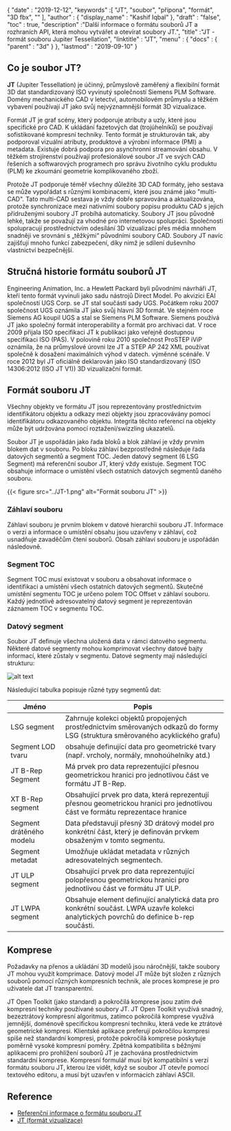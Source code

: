{
  "date" : "2019-12-12",
  "keywords" :[ "JT", "soubor", "přípona", "formát", "3D fbx", "" ],
  "author" : {
    "display_name" : "Kashif Iqbal"
},
  "draft" : "false",
  "toc" : true,
  "description" :"Další informace o formátu souborů JT a rozhraních API, která mohou vytvářet a otevírat soubory JT.",
  "title" :"JT - formát souboru Jupiter Tessellation",
  "linktitle" : "JT",
  "menu" : {
    "docs" : {
      "parent" : "3d"
}
},
  "lastmod" : "2019-09-10"
}

## Co je soubor JT?

**JT** (Jupiter Tessellation) je účinný, průmyslově zaměřený a flexibilní formát 3D dat standardizovaný ISO vyvinutý společností Siemens PLM Software. Domény mechanického CAD v letectví, automobilovém průmyslu a těžkém vybavení používají JT jako svůj nejvýznamnější formát 3D vizualizace.

Formát JT je graf scény, který podporuje atributy a uzly, které jsou specifické pro CAD. K ukládání fazetových dat (trojúhelníků) se používají sofistikované kompresní techniky. Tento formát je strukturován tak, aby podporoval vizuální atributy, produktové a výrobní informace (PMI) a metadata. Existuje dobrá podpora pro asynchronní streamování obsahu. V těžkém strojírenství používají profesionálové soubor JT ve svých CAD řešeních a softwarových programech pro správu životního cyklu produktu (PLM) ke zkoumání geometrie komplikovaného zboží.

Protože JT podporuje téměř všechny důležité 3D CAD formáty, jeho sestava se může vypořádat s různými kombinacemi, které jsou známé jako "multi-CAD". Tato multi-CAD sestava je vždy dobře spravována a aktualizována, protože synchronizace mezi nativními soubory popisu produktu CAD s jejich přidruženými soubory JT probíhá automaticky. Soubory JT jsou původně lehké, takže se považují za vhodné pro internetovou spolupráci. Společnosti spolupracují prostřednictvím odesílání 3D vizualizací přes média mnohem snadněji ve srovnání s „těžkými“ původními soubory CAD. Soubory JT navíc zajišťují mnoho funkcí zabezpečení, díky nimž je sdílení duševního vlastnictví bezpečnější.

## Stručná historie formátu souborů JT

Engineering Animation, Inc. a Hewlett Packard byli původními návrháři JT, kteří tento formát vyvinuli jako sadu nástrojů Direct Model. Po akvizici EAI společností UGS Corp. se JT stal součástí sady UGS. Počátkem roku 2007 společnost UGS oznámila JT jako svůj hlavní 3D formát. Ve stejném roce Siemens AG koupil UGS a stal se Siemens PLM Software. Siemens používá JT jako společný formát interoperability a formát pro archivaci dat. V roce 2009 přijala ISO specifikaci JT k publikaci jako veřejně dostupnou specifikaci ISO (PAS). V polovině roku 2010 společnost ProSTEP iViP oznámila, že na průmyslové úrovni lze JT a STEP AP 242 XML používat společně k dosažení maximálních výhod v datech. výměnné scénáře. V roce 2012 byl JT oficiálně deklarován jako ISO standardizovaný (ISO 14306:2012 (ISO JT V1)) 3D vizualizační formát.

## Formát souboru JT ##

Všechny objekty ve formátu JT jsou reprezentovány prostřednictvím identifikátoru objektu a odkazy mezi objekty jsou zpracovávány pomocí identifikátoru odkazovaného objektu. Integrita těchto referencí na objekty může být udržována pomocí roztažení/swizzling ukazatelů.

Soubor JT je uspořádán jako řada bloků a blok záhlaví je vždy prvním blokem dat v souboru. Po bloku záhlaví bezprostředně následuje řada datových segmentů a segment TOC. Jeden datový segment (6 LSG Segment) má referenční soubor JT, který vždy existuje. Segment TOC obsahuje informace o umístění všech ostatních datových segmentů daného souboru.

{{< figure src="../JT-1.png" alt="Formát souboru JT" >}}

### Záhlaví souboru ###

Záhlaví souboru je prvním blokem v datové hierarchii souboru JT. Informace o verzi a informace o umístění obsahu jsou uzavřeny v záhlaví, což usnadňuje zavaděčům čtení souborů. Obsah záhlaví souboru je uspořádán následovně.

### Segment TOC ###

Segment TOC musí existovat v souboru a obsahovat informace o identifikaci a umístění všech ostatních datových segmentů. Skutečné umístění segmentu TOC je určeno polem TOC Offset v záhlaví souboru. Každý jednotlivě adresovatelný datový segment je reprezentován záznamem TOC v segmentu TOC.

### Datový segment ###

Soubor JT definuje všechna uložená data v rámci datového segmentu. Některé datové segmenty mohou komprimovat všechny datové bajty informací, které zůstaly v segmentu. Datové segmenty mají následující strukturu:

![alt text](../JT-2.png "JT Data Segment")

Následující tabulka popisuje různé typy segmentů dat:

|Jméno|Popis
---|---|
|LSG segment|Zahrnuje kolekci objektů propojených prostřednictvím směrovaných odkazů do formy LSG (struktura směrovaného acyklického grafu)
|Segment LOD tvaru|obsahuje definující data pro geometrické tvary (např. vrcholy, normály, mnohoúhelníky atd.)
|JT B-Rep Segment|Má prvek pro data reprezentující přesnou geometrickou hranici pro jednotlivou část ve formátu JT B-Rep.
|XT B-Rep segment|Obsahující prvek pro data, která reprezentují přesnou geometrickou hranici pro jednotlivou část ve formátu reprezentace hranice
|Segment drátěného modelu|Data představují přesný 3D drátový model pro konkrétní část, který je definován prvkem obsaženým v tomto segmentu.
|Segment metadat|Umožňuje ukládat metadata v různých adresovatelných segmentech.
|JT ULP segment|Obsahující prvek pro data reprezentující polopřesnou geometrickou hranici pro jednotlivou část ve formátu JT ULP.
|JT LWPA segment|Obsahuje element definující analytická data pro konkrétní součást. LWPA uzavře kolekci analytických povrchů do definice b-rep součásti.

## Komprese ##

Požadavky na přenos a ukládání 3D modelů jsou náročnější, takže soubory JT mohou využít komprimace. Datový model JT může být složen z různých souborů pomocí různých kompresních technik, ale proces komprese je pro uživatele dat JT transparentní.

JT Open Toolkit (jako standard) a pokročilá komprese jsou zatím dvě kompresní techniky používané soubory JT. JT Open Toolkit využívá snadný, bezeztrátový kompresní algoritmus, zatímco pokročilá komprese využívá jemnější, doménově specifickou kompresní techniku, která vede ke ztrátové geometrické kompresi. Klientské aplikace preferují pokročilou kompresi spíše než standardní kompresi, protože pokročilá komprese poskytuje poměrně vysoké kompresní poměry. Zpětná kompatibilita s běžnými aplikacemi pro prohlížení souborů JT je zachována prostřednictvím standardní komprese. Kompresní formulář musí být kompatibilní s verzí formátu souboru JT, kterou lze vidět, když se soubor JT otevře pomocí textového editoru, a musí být uzavřen v informacích záhlaví ASCII.

## Reference ##

* [Referenční informace o formátu souboru JT](https://www.plm.automation.siemens.com/en_us/Images/JT-v10-file-format-reference-rev-B_tcm1023-233786.pdf)
* [JT (formát vizualizace)](https://en.wikipedia.org/wiki/JT_(visualization_format)#Data_model)

